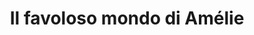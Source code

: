 ---
layout: post
title: Il favoloso mondo di Amélie
director: Jean Pierre Jeunet
year: 2001
cover: https://images.mubicdn.net/images/film/205/cache-48047-1544072489/image-w1280.jpg
---
